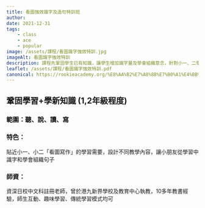 ```yaml
---
title: 看圖強效識字及造句特訓班
author:
date: 2021-12-31
tags: 
    - class
    - ace
    - popular
image: /assets/課程/看圖識字強效特訓.jpg
imageAlt: 看圖識字強效特訓
description: 課程先鞏固學生已有知識，讓學生增加識字量及學會組織意念，針對小一、二學生「看圖作文」及「記敍文」等弱項傳授寫作技巧，時間、地點、人物、事情、感受、領悟道理、生活主題學習字詞、師資優良、擁有十多年教書經驗日校中文科老師，師生互動性高、學習有趣味，亦都可以遵從家長建議傳統學習模式教法。
leaflet: /assets/課程/看圖識字強效特訓.pdf
canonical: https://rookieacademy.org/%E8%AA%B2%E7%A8%8B%E7%B0%A1%E4%BB%8B/%E7%9C%8B%E5%9C%96%E5%BC%B7%E6%95%88%E8%AD%98%E5%AD%97%E5%8F%8A%E9%80%A0%E5%8F%A5%E7%89%B9%E8%A8%93%E7%8F%AD/
---
```



## 鞏固學習+學新知識 (1,2年級程度)

### 範圍：聽、說、讀、寫

### 特色：

貼近小一、小二「看圖寫作」的學習需要，設計不同教學內容，讓小朋友從學習中識字和學會組織句子

### 師資：

資深日校中文科註冊老師，曾於港九新界學校及教育中心執教，10多年教書經驗，師生互動、趣味學習、傳統學習模式均可